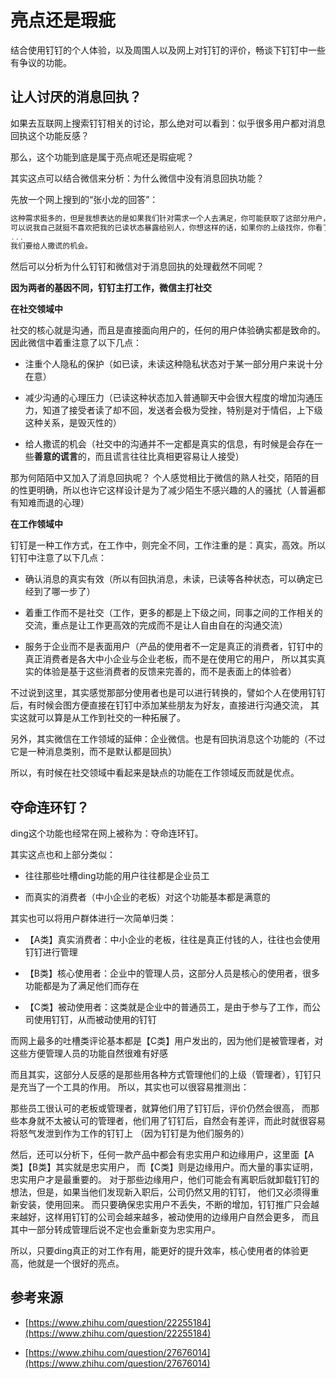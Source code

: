 # 亮点还是瑕疵

结合使用钉钉的个人体验，以及周围人以及网上对钉钉的评价，畅谈下钉钉中一些有争议的功能。

## 让人讨厌的消息回执？

如果去互联网上搜索钉钉相关的讨论，那么绝对可以看到：似乎很多用户都对消息回执这个功能反感？

那么，这个功能到底是属于亮点呢还是瑕疵呢？

其实这点可以结合微信来分析：为什么微信中没有消息回执功能？

先放一个网上搜到的“张小龙的回答”：

```js
这种需求挺多的，但是我想表达的是如果我们针对需求一个人去满足，你可能获取了这部分用户，但是得罪了另外一部分用户。
可以说我自己就挺不喜欢把我的已读状态暴露给别人，你想这样的话，如果你的上级找你，你看了然后你又不回，就很麻烦。
...
我们要给人撒谎的机会。
```

然后可以分析为什么钉钉和微信对于消息回执的处理截然不同呢？

**因为两者的基因不同，钉钉主打工作，微信主打社交**

__在社交领域中__

社交的核心就是沟通，而且是直接面向用户的，任何的用户体验确实都是致命的。因此微信中着重注意了以下几点：

- 注重个人隐私的保护（如已读，未读这种隐私状态对于某一部分用户来说十分在意）

- 减少沟通的心理压力（已读这种状态加入普通聊天中会很大程度的增加沟通压力，知道了接受者读了却不回，发送者会极为受挫，特别是对于情侣，上下级这种关系，是毁灭性的）

- 给人撒谎的机会（社交中的沟通并不一定都是真实的信息，有时候是会存在一些**善意的谎言**的，而且谎言往往比真相更容易让人接受）

那为何陌陌中又加入了消息回执呢？
个人感觉相比于微信的熟人社交，陌陌的目的性更明确，所以也许它这样设计是为了减少陌生不感兴趣的人的骚扰（人普遍都有知难而退的心理）

__在工作领域中__

钉钉是一种工作方式，在工作中，则完全不同，工作注重的是：真实，高效。所以钉钉中注意了以下几点：

- 确认消息的真实有效（所以有回执消息，未读，已读等各种状态，可以确定已经到了哪一步了）

- 着重工作而不是社交（工作，更多的都是上下级之间，同事之间的工作相关的交流，重点是让工作更高效的完成而不是让人自由自在的沟通交流）

- 服务于企业而不是表面用户（产品的使用者不一定是真正的消费者，钉钉中的真正消费者是各大中小企业与企业老板，而不是在使用它的用户，
所以其实真实的体验是基于这些消费者的反馈来完善的，而不是表面上的体验者）

不过说到这里，其实感觉那部分使用者也是可以进行转换的，譬如个人在使用钉钉后，有时候会图方便直接在钉钉中添加某些朋友为好友，直接进行沟通交流，
其实这就可以算是从工作到社交的一种拓展了。

另外，其实微信在工作领域的延伸：企业微信。也是有回执消息这个功能的（不过它是一种消息类别，而不是默认都是回执）

所以，有时候在社交领域中看起来是缺点的功能在工作领域反而就是优点。

## 夺命连环钉？

ding这个功能也经常在网上被称为：夺命连环钉。

其实这点也和上部分类似：

- 往往那些吐槽ding功能的用户往往都是企业员工

- 而真实的消费者（中小企业的老板）对这个功能基本都是满意的

其实也可以将用户群体进行一次简单归类：

- 【A类】真实消费者：中小企业的老板，往往是真正付钱的人，往往也会使用钉钉进行管理

- 【B类】核心使用者：企业中的管理人员，这部分人员是核心的使用者，很多功能都是为了满足他们而存在

- 【C类】被动使用者：这类就是企业中的普通员工，是由于参与了工作，而公司使用钉钉，从而被动使用的钉钉

而网上最多的吐槽类评论基本都是【C类】用户发出的，因为他们是被管理者，对这些方便管理人员的功能自然很难有好感

而且其实，这部分人反感的是那些用各种方式管理他们的上级（管理者），钉钉只是充当了一个工具的作用。
所以，其实也可以很容易推测出：

那些员工很认可的老板或管理者，就算他们用了钉钉后，评价仍然会很高，
而那些本身就不太被认可的管理者，他们用了钉钉后，自然会有差评，而此时就很容易将怒气发泄到作为工作的钉钉上
（因为钉钉是为他们服务的）

然后，还可以分析下，任何一款产品中都会有忠实用户和边缘用户，这里面【A类】【B类】其实就是忠实用户，
而【C类】则是边缘用户。而大量的事实证明，忠实用户才是最重要的。
对于那些边缘用户，他们可能会有离职后就卸载钉钉的想法，但是，如果当他们发现新入职后，公司仍然又用的钉钉，
他们又必须得重新安装，使用回来。
而只要确保忠实用户不丢失，不断的增加，钉钉推广只会越来越好，这样用钉钉的公司会越来越多，被动使用的边缘用户自然会更多，
而且其中一部分转成管理后说不定也会重新变为忠实用户。

所以，只要ding真正的对工作有用，能更好的提升效率，核心使用者的体验更高，他就是一个很好的亮点。

## 参考来源

- [https://www.zhihu.com/question/22255184](https://www.zhihu.com/question/22255184)

- [https://www.zhihu.com/question/27676014](https://www.zhihu.com/question/27676014)
